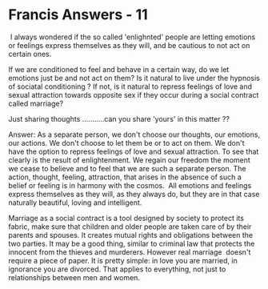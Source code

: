 # Francis Answers - 11

&nbsp;I always wondered if the so called 'enlighnted' people are letting emotions or feelings express themselves as they will, and be cautious to not act on certain ones.

If we are conditioned to feel and behave in a certain way, do we let emotions just be and not act on them? Is it natural to live under the hypnosis of sociatal conditioning ? If not, is it natural to repress feelings of love and sexual attraction towards opposite sex if they occur during a social contract called marriage?   

Just sharing thoughts ...........can you share 'yours' in this matter ??

Answer: As a separate person, we don't choose our thoughts, our emotions, our actions. We don't choose to let them be or to act on them. We don't have the option to repress feelings of love and sexual attraction. To see that clearly is the result of enlightenment. We regain our freedom the moment we cease to believe and to feel that we are such a separate person. The action, thought, feeling, attraction, that arises in the absence of such a belief or feeling is in harmony with the cosmos.&nbsp; All emotions and feelings express themselves as they will, as they always do, but they are in that case naturally beautiful, loving and intelligent.

Marriage as a social contract is a tool designed by society to protect its fabric, make sure that children and older people are taken care of by their parents and spouses. It creates mutual rights and obligations between the two parties. It may be a good thing, similar to criminal law that protects the innocent from the thieves and murderers. However real marriage&nbsp; doesn't require a piece of paper. It is pretty simple: in love you are married, in ignorance you are divorced. That applies to everything, not just to relationships between men and women.

